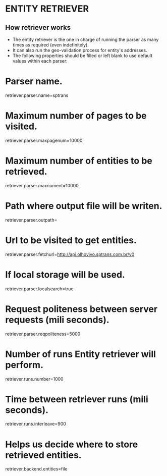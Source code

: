 ENTITY RETRIEVER
================

How retriever works
-------------------
* The entity retriever is the one in charge of running the parser as many times as required (even indefinitely).
* It can also run the geo-validation process for entity's addresses.
* The following properties should be filled or left blank to use default values within each parser:
# Parser name.
retriever.parser.name=sptrans
# Maximum number of pages to be visited.
retriever.parser.maxpagenum=10000
# Maximum number of entities to be retrieved.
retriever.parser.maxnument=10000
# Path where output file will be writen.
retriever.parser.outpath=
# Url to be visited to get entities.
retriever.parser.fetchurl=http://api.olhovivo.sptrans.com.br/v0
# If local storage will be used.
retriever.parser.localsearch=true
# Request politeness between server requests (mili seconds).
retriever.parser.reqpoliteness=5000
# Number of runs Entity retriever will perform.
retriever.runs.number=1000
# Time between retriever runs (mili seconds).
retriever.runs.interleave=900
# Helps us decide where to store retrieved entities.
retriever.backend.entities=file
